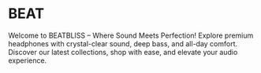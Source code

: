 # BEAT
Welcome to BEATBLISS – Where Sound Meets Perfection! Explore premium headphones with crystal-clear sound, deep bass, and all-day comfort. Discover our latest collections, shop with ease, and elevate your audio experience.
